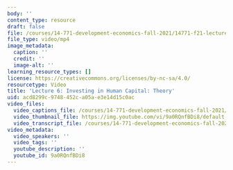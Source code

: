 ```yaml
---
body: ''
content_type: resource
draft: false
file: /courses/14-771-development-economics-fall-2021/14771-f21-lecture-6-version-2_360p_16_9.mp4
file_type: video/mp4
image_metadata:
  caption: ''
  credit: ''
  image-alt: ''
learning_resource_types: []
license: https://creativecommons.org/licenses/by-nc-sa/4.0/
resourcetype: Video
title: 'Lecture 6: Investing in Human Capital: Theory'
uid: acd8299c-9748-452c-a05a-e3e14d15c0ac
video_files:
  video_captions_file: /courses/14-771-development-economics-fall-2021/1e5GippQZ7Hg6QJHv1gJEGy_YCAP5nomU_transcript.webvtt
  video_thumbnail_file: https://img.youtube.com/vi/9a0RQnfBDi8/default.jpg
  video_transcript_file: /courses/14-771-development-economics-fall-2021/1e5GippQZ7Hg6QJHv1gJEGy_YCAP5nomU_transcript.pdf
video_metadata:
  video_speakers: ''
  video_tags: ''
  youtube_description: ''
  youtube_id: 9a0RQnfBDi8
---
```

